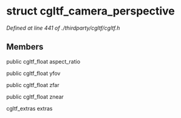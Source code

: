 # struct cgltf_camera_perspective

*Defined at line 441 of ./thirdparty/cgltf/cgltf.h*

## Members

public cgltf_float aspect_ratio

public cgltf_float yfov

public cgltf_float zfar

public cgltf_float znear

cgltf_extras extras



